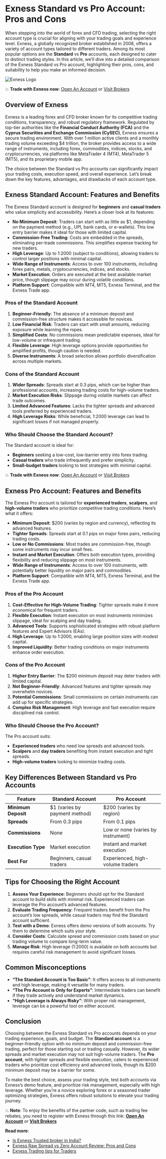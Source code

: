 # Exness Standard vs Pro Account: Pros and Cons

When stepping into the world of forex and CFD trading, selecting the right account type is crucial for aligning with your trading goals and experience level. Exness, a globally recognized broker established in 2008, offers a variety of account types tailored to different traders. Among its most popular options are the **Standard** vs **Pro** accounts, each designed to cater to distinct trading styles. In this article, we’ll dive into a detailed comparison of the Exness Standard vs Pro account, highlighting their pros, cons, and suitability to help you make an informed decision.

![Exness Logo](https://d3dpet1g0ty5ed.cloudfront.net/EN_AF_625k_traders_choose_Exness_800x800.png)

💥 **Trade with Exness now**: [Open An Account](https://one.exnesstrack.org/boarding/sign-up/a/89rj8di4n7) or [Visit Brokers](https://one.exnesstrack.org/a/89rj8di4n7)

## Overview of Exness

Exness is a leading forex and CFD broker known for its competitive trading conditions, transparency, and robust regulatory framework. Regulated by top-tier authorities like the **Financial Conduct Authority (FCA)** and the **Cyprus Securities and Exchange Commission (CySEC)**, Exness ensures a secure trading environment. With over 1 million active clients and a monthly trading volume exceeding $4 trillion, the broker provides access to a wide range of instruments, including forex, commodities, indices, stocks, and cryptocurrencies, via platforms like MetaTrader 4 (MT4), MetaTrader 5 (MT5), and its proprietary mobile app.

The choice between the Standard vs Pro accounts can significantly impact your trading costs, execution speed, and overall experience. Let’s break down the key features, advantages, and drawbacks of each account type.

## Exness Standard Account: Features and Benefits

The Exness Standard account is designed for **beginners** and **casual traders** who value simplicity and accessibility. Here’s a closer look at its features:

- **No Minimum Deposit**: Traders can start with as little as $1, depending on the payment method (e.g., UPI, bank cards, or e-wallets). This low entry barrier makes it ideal for those with limited capital.
- **Commission-Free Trading**: Costs are embedded in the spreads, eliminating per-trade commissions. This simplifies expense tracking for new traders.
- **High Leverage**: Up to 1:2000 (subject to conditions), allowing traders to control larger positions with minimal capital.
- **Wide Range of Instruments**: Access to over 100 instruments, including forex pairs, metals, cryptocurrencies, indices, and stocks.
- **Market Execution**: Orders are executed at the best available market price, though slippage may occur during volatile conditions.
- **Platform Support**: Compatible with MT4, MT5, Exness Terminal, and the Exness Trade app.

### Pros of the Standard Account

1. **Beginner-Friendly**: The absence of a minimum deposit and commission-free structure makes it accessible for novices.
2. **Low Financial Risk**: Traders can start with small amounts, reducing exposure while learning the ropes.
3. **Simplified Costs**: No commissions mean predictable expenses, ideal for low-volume or infrequent trading.
4. **Flexible Leverage**: High leverage options provide opportunities for amplified profits, though caution is needed.
5. **Diverse Instruments**: A broad selection allows portfolio diversification across multiple markets.

### Cons of the Standard Account

1. **Wider Spreads**: Spreads start at 0.3 pips, which can be higher than professional accounts, increasing trading costs for high-volume traders.
2. **Market Execution Risks**: Slippage during volatile markets can affect trade outcomes.
3. **Limited Advanced Features**: Lacks the tighter spreads and advanced tools preferred by experienced traders.
4. **High Leverage Risks**: While beneficial, 1:2000 leverage can lead to significant losses if not managed properly.

### Who Should Choose the Standard Account?

The Standard account is ideal for:
- **Beginners** seeking a low-cost, low-barrier entry into forex trading.
- **Casual traders** who trade infrequently and prefer simplicity.
- **Small-budget traders** looking to test strategies with minimal capital.

💥 **Trade with Exness now**: [Open An Account](https://one.exnesstrack.org/boarding/sign-up/a/89rj8di4n7) or [Visit Brokers](https://one.exnesstrack.org/a/89rj8di4n7)

## Exness Pro Account: Features and Benefits

The Exness Pro account is tailored for **experienced traders**, **scalpers**, and **high-volume traders** who prioritize competitive trading conditions. Here’s what it offers:

- **Minimum Deposit**: $200 (varies by region and currency), reflecting its advanced features.
- **Tighter Spreads**: Spreads start at 0.1 pips on major forex pairs, reducing trading costs.
- **Low or No Commissions**: Most trades are commission-free, though some instruments may incur small fees.
- **Instant and Market Execution**: Offers both execution types, providing flexibility and reducing slippage on most instruments.
- **Wide Range of Instruments**: Access to over 100 instruments, with potentially better liquidity on major pairs and commodities.
- **Platform Support**: Compatible with MT4, MT5, Exness Terminal, and the Exness Trade app.

### Pros of the Pro Account

1. **Cost-Effective for High-Volume Trading**: Tighter spreads make it more economical for frequent traders.
2. **Flexible Execution**: Instant execution on most instruments minimizes slippage, ideal for scalping and day trading.
3. **Advanced Tools**: Supports sophisticated strategies with robust platform features and Expert Advisors (EAs).
4. **High Leverage**: Up to 1:2000, enabling large position sizes with modest capital.
5. **Improved Liquidity**: Better trading conditions on major instruments enhance order execution.

### Cons of the Pro Account

1. **Higher Entry Barrier**: The $200 minimum deposit may deter traders with limited capital.
2. **Not Beginner-Friendly**: Advanced features and tighter spreads may overwhelm novices.
3. **Potential Commissions**: Small commissions on certain instruments can add up for specific strategies.
4. **Complex Risk Management**: High leverage and fast execution require disciplined risk control.

### Who Should Choose the Pro Account?

The Pro account suits:
- **Experienced traders** who need low spreads and advanced tools.
- **Scalpers** and **day traders** benefiting from instant execution and tight spreads.
- **High-volume traders** looking to minimize trading costs.

## Key Differences Between Standard vs Pro Accounts

| **Feature**                | **Standard Account**                     | **Pro Account**                        |
|----------------------------|------------------------------------------|----------------------------------------|
| **Minimum Deposit**        | $1 (varies by payment method)           | $200 (varies by region)               |
| **Spreads**                | From 0.3 pips                           | From 0.1 pips                         |
| **Commissions**            | None                                    | Low or none (varies by instrument)    |
| **Execution Type**         | Market execution                        | Instant and market execution          |
| **Best For**               | Beginners, casual traders               | Experienced, high-volume traders      |

## Tips for Choosing the Right Account

1. **Assess Your Experience**: Beginners should opt for the Standard account to build skills with minimal risk. Experienced traders can leverage the Pro account’s advanced features.
2. **Evaluate Trading Frequency**: Frequent traders benefit from the Pro account’s low spreads, while casual traders may find the Standard account sufficient.
3. **Test with a Demo**: Exness offers demo versions of both accounts. Try them to determine which suits your style.
4. **Consider Costs**: Calculate spread and commission costs based on your trading volume to compare long-term value.
5. **Manage Risk**: High leverage (1:2000) is available on both accounts but requires careful risk management to avoid significant losses.

## Common Misconceptions

- **“The Standard Account is Too Basic”**: It offers access to all instruments and high leverage, making it versatile for many traders.
- **“The Pro Account is Only for Experts”**: Intermediate traders can benefit if they trade actively and understand market dynamics.
- **“High Leverage is Always Risky”**: With proper risk management, leverage can be a powerful tool on either account.

## Conclusion

Choosing between the Exness Standard vs Pro accounts depends on your trading experience, goals, and budget. The **Standard account** is a beginner-friendly option with no minimum deposit and commission-free trading, perfect for those starting out or trading casually. However, its wider spreads and market execution may not suit high-volume traders. The **Pro account**, with tighter spreads and flexible execution, caters to experienced traders who prioritize cost efficiency and advanced tools, though its $200 minimum deposit may be a barrier for some.

To make the best choice, assess your trading style, test both accounts via Exness’s demo feature, and prioritize risk management, especially with high leverage. Whether you’re a novice exploring forex or a seasoned trader optimizing strategies, Exness offers robust solutions to elevate your trading journey.

💥 **Note**: To enjoy the benefits of the partner code, such as trading fee rebates, you need to register with Exness through this link: **[Open An Account](https://one.exnesstrack.org/boarding/sign-up/a/89rj8di4n7)** or **[Visit Brokers](https://one.exnesstrack.org/a/89rj8di4n7)**

**Read more**:
- [Is Exness Trusted broker in India?](https://github.com/MarryMTP/Exness/blob/main/Is%20Exness%20Trusted%20Broker%20in%20India%3F%20A%20Comprehensive%20Guide.md)
- [Exness Raw Spread vs Zero Account Review: Pros and Cons](https://github.com/MarryMTP/Exness/blob/main/Exness%20Raw%20Spread%20vs%20Zero%20Account%20Review%3A%20Pros%20and%20Cons.md)
- [Exness Trading tips for Traders](https://github.com/MarryMTP/Exness/blob/main/Exness%20Trading%20Tips%20For%20Traders.md)

